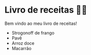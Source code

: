 # Livro de receitas :man_cook:

Bem vindo ao meu livro de receitas!

- Strogonoff de frango
- Pavê
- Arroz doce
- Macarrão
